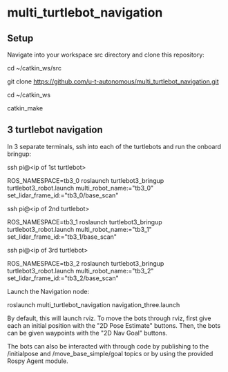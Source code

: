 # multi_turtlebot_navigation

## Setup

Navigate into your workspace src directory and clone this repository:

  cd ~/catkin_ws/src
  
  git clone https://github.com/u-t-autonomous/multi_turtlebot_navigation.git
  
  cd ~/catkin_ws
  
  catkin_make
  
## 3 turtlebot navigation

In 3 separate terminals, ssh into each of the turtlebots and run the onboard bringup:

ssh pi@<ip of 1st turtlebot>

ROS_NAMESPACE=tb3_0 roslaunch turtlebot3_bringup turtlebot3_robot.launch multi_robot_name:="tb3_0" set_lidar_frame_id:="tb3_0/base_scan"

ssh pi@<ip of 2nd turtlebot>

ROS_NAMESPACE=tb3_1 roslaunch turtlebot3_bringup turtlebot3_robot.launch multi_robot_name:="tb3_1" set_lidar_frame_id:="tb3_1/base_scan"

ssh pi@<ip of 3rd turtlebot>

ROS_NAMESPACE=tb3_2 roslaunch turtlebot3_bringup turtlebot3_robot.launch multi_robot_name:="tb3_2" set_lidar_frame_id:="tb3_2/base_scan"

Launch the Navigation node:

roslaunch multi_turtlebot_navigation navigation_three.launch

By default, this will launch rviz. To move the bots through rviz, first give each an initial position with the "2D Pose Estimate" buttons. Then, the bots can be given waypoints with the "2D Nav Goal" buttons.

The bots can also be interacted with through code by publishing to the <turtlebot namespace>/initialpose and <turtlebot namespace>/move_base_simple/goal topics or by using the provided Rospy Agent module.
